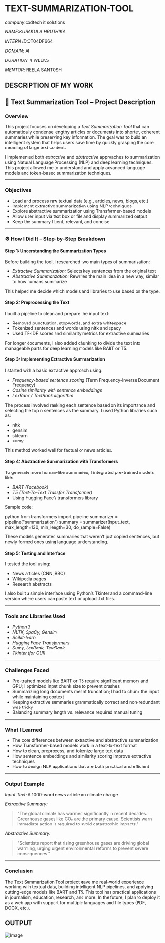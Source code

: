 # TEXT-SUMMARIZATION-TOOL

*company*:codtech it solutions

*NAME:KURAKULA HRUTHIKA*

*INTERN ID*:CT04DF664

*DOMAIN*: AI

*DURATION*: 4 WEEKS

*MENTOR*: NEELA SANTOSH

## DESCRIPTION OF MY WORK ##

## 📝 Text Summarization Tool – Project Description

###  Overview

This project focuses on developing a *Text Summarization Tool* that can automatically condense lengthy articles or documents into shorter, coherent summaries while preserving key information. The goal was to build an intelligent system that helps users save time by quickly grasping the core meaning of large text content.

I implemented both *extractive* and *abstractive* approaches to summarization using Natural Language Processing (NLP) and deep learning techniques. This project allowed me to understand and apply advanced language models and token-based summarization techniques.

---

###  Objectives

* Load and process raw textual data (e.g., articles, news, blogs, etc.)
* Implement extractive summarization using NLP techniques
* Explore abstractive summarization using Transformer-based models
* Allow user input via text box or file and display summarized output
* Keep the summary fluent, relevant, and concise

---

### ⚙ How I Did It – Step-by-Step Breakdown

####  Step 1: Understanding the Summarization Types

Before building the tool, I researched two main types of summarization:

* *Extractive Summarization:* Selects key sentences from the original text
* *Abstractive Summarization:* Rewrites the main idea in a new way, similar to how humans summarize

This helped me decide which models and libraries to use based on the type.

####  Step 2: Preprocessing the Text

I built a pipeline to clean and prepare the input text:

* Removed punctuation, stopwords, and extra whitespace
* Tokenized sentences and words using nltk and spacy
* Used TF-IDF scores and similarity metrics for extractive summaries

For longer documents, I also added chunking to divide the text into manageable parts for deep learning models like BART or T5.

####  Step 3: Implementing Extractive Summarization

I started with a basic extractive approach using:

* *Frequency-based sentence scoring* (Term Frequency-Inverse Document Frequency)
* *Cosine similarity with sentence embeddings*
* *LexRank / TextRank algorithm*

The process involved ranking each sentence based on its importance and selecting the top n sentences as the summary. I used Python libraries such as:

* nltk
* gensim
* sklearn
* sumy

This method worked well for factual or news articles.

####  Step 4: Abstractive Summarization with Transformers

To generate more human-like summaries, I integrated pre-trained models like:

* *BART (Facebook)*
* *T5 (Text-To-Text Transfer Transformer)*
* Using Hugging Face’s transformers library

Sample code:

python
from transformers import pipeline
summarizer = pipeline("summarization")
summary = summarizer(input_text, max_length=130, min_length=30, do_sample=False)


These models generated summaries that weren’t just copied sentences, but newly formed ones using language understanding.

####  Step 5: Testing and Interface

I tested the tool using:

* News articles (CNN, BBC)
* Wikipedia pages
* Research abstracts

I also built a simple interface using Python’s Tkinter and a command-line version where users can paste text or upload .txt files.

---

###  Tools and Libraries Used

* *Python 3*
* *NLTK, SpaCy, Gensim*
* *Scikit-learn*
* *Hugging Face Transformers*
* *Sumy, LexRank, TextRank*
* *Tkinter (for GUI)*

---

###  Challenges Faced

* Pre-trained models like BART or T5 require significant memory and GPU; I optimized input chunk size to prevent crashes
* Summarizing long documents meant truncation; I had to chunk the input while maintaining context
* Keeping extractive summaries grammatically correct and non-redundant was tricky
* Balancing summary length vs. relevance required manual tuning

---

###  What I Learned

* The core differences between extractive and abstractive summarization
* How Transformer-based models work in a text-to-text format
* How to clean, preprocess, and tokenize large text data
* How sentence embeddings and similarity scoring improve extractive techniques
* How to design NLP applications that are both practical and efficient

---

###  Output Example

*Input Text:* A 1000-word news article on climate change

*Extractive Summary:*

> "The global climate has warmed significantly in recent decades. Greenhouse gases like CO₂ are the primary cause. Scientists warn immediate action is required to avoid catastrophic impacts."

*Abstractive Summary:*

> "Scientists report that rising greenhouse gases are driving global warming, urging urgent environmental reforms to prevent severe consequences."

---

###  Conclusion

The Text Summarization Tool project gave me real-world experience working with textual data, building intelligent NLP pipelines, and applying cutting-edge models like BART and T5. This tool has practical applications in journalism, education, research, and more. In the future, I plan to deploy it as a web app with support for multiple languages and file types (PDF, DOCX, etc.).

## OUTPUT

![Image](https://github.com/user-attachments/assets/76651845-efa4-45ce-bddf-da97dfd44323)
